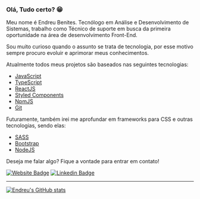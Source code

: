 ### Olá, Tudo certo? 😁 

Meu nome é Endreu Benites. Tecnólogo em Análise e Desenvolvimento de Sistemas, trabalho como Técnico de suporte em busca da primeira oportunidade na área de desenvolvimento Front-End.

Sou muito curioso quando o assunto se trata de tecnologia, por esse motivo sempre procuro evoluir e aprimorar meus conhecimentos.

Atualmente todos meus projetos são baseados nas seguintes tecnologias:

- [JavaScript](https://www.javascript.com/)
- [TypeScript](https://www.typescriptlang.org/)
- [ReactJS](https://reactjs.org/)
- [Styled Components](https://styled-components.com/)
- [NpmJS](https://www.npmjs.com/)
- [Git](https://git-scm.com)

Futuramente, também irei me aprofundar em frameworks para CSS e outras tecnologias, sendo elas:

- [SASS](https://sass-lang.com/)
- [Bootstrap](https://getbootstrap.com/)
- [NodeJS](https://nodejs.org/pt-br/)

Deseja me falar algo? Fique a vontade para entrar em contato!

[![Website Badge](https://img.shields.io/badge/Website-endreubenites.com-black)](https://endreubenites.com/portfolio/)
[![Linkedin Badge](https://img.shields.io/badge/-LinkedIn-blue?style=flat-square&logo=Linkedin&logoColor=white&link=https://www.linkedin.com/in/endreu-benites/)](https://www.linkedin.com/in/endreu-benites/)

____


[![Endreu's GitHub stats](https://github-readme-stats.vercel.app/api?username=endreumrb&theme=dark&show_icons=true&include_all_commits=true&count_private=true)](https://github.com/endreumrb)

